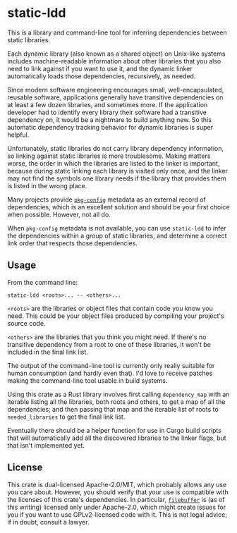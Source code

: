 static-ldd
==========

This is a library and command-line tool for inferring dependencies
between static libraries.

Each dynamic library (also known as a shared object) on Unix-like
systems includes machine-readable information about other libraries that
you also need to link against if you want to use it, and the dynamic
linker automatically loads those dependencies, recursively, as needed.

Since modern software engineering encourages small, well-encapsulated,
reusable software, applications generally have transitive dependencies
on at least a few dozen libraries, and sometimes more. If the
application developer had to identify every library their software had a
transitive dependency on, it would be a nightmare to build anything new.
So this automatic dependency tracking behavior for dynamic libraries is
super helpful.

Unfortunately, static libraries do not carry library dependency
information, so linking against static libraries is more troublesome.
Making matters worse, the order in which the libraries are listed to the
linker is important, because during static linking each library is
visited only once, and the linker may not find the symbols one library
needs if the library that provides them is listed in the wrong place.

Many projects provide
[`pkg-config`](https://www.freedesktop.org/wiki/Software/pkg-config/)
metadata as an external record of dependencies, which is an excellent
solution and should be your first choice when possible. However, not all
do.

When `pkg-config` metadata is not available, you can use `static-ldd` to
infer the dependencies within a group of static libraries, and determine
a correct link order that respects those dependencies.

Usage
-----

From the command line:

```
static-ldd <roots>... -- <others>...
```

`<roots>` are the libraries or object files that contain code you know
you need. This could be your object files produced by compiling your
project's source code.

`<others>` are the libraries that you think you might need. If there's
no transitive dependency from a root to one of these libraries, it won't
be included in the final link list.

The output of the command-line tool is currently only really suitable
for human consumption (and hardly even that). I'd love to receive
patches making the command-line tool usable in build systems.

Using this crate as a Rust library involves first calling
`dependency_map` with an iterable listing all the libraries, both roots
and others, to get a map of all the dependencies; and then passing that
map and the iterable list of roots to `needed_libraries` to get the
final link list.

Eventually there should be a helper function for use in Cargo build
scripts that will automatically add all the discovered libraries to the
linker flags, but that isn't implemented yet.

License
-------

This crate is dual-licensed Apache-2.0/MIT, which probably allows any
use you care about. However, you should verify that your use is
compatible with the licenses of this crate's dependencies. In
particular, [`filebuffer`](https://crates.io/crates/filebuffer) is (as
of this writing) licensed only under Apache-2.0, which might create
issues for you if you want to use GPLv2-licensed code with it. This is
not legal advice; if in doubt, consult a lawyer.
